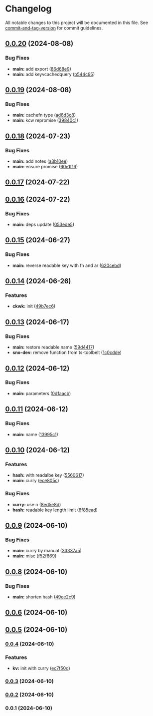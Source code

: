 # Changelog

All notable changes to this project will be documented in this file. See [commit-and-tag-version](https://github.com/absolute-version/commit-and-tag-version) for commit guidelines.

## [0.0.20](https://github.com/snomiao/keyv-cached-with/compare/v0.0.19...v0.0.20) (2024-08-08)


### Bug Fixes

* **main:** add export ([86d68e9](https://github.com/snomiao/keyv-cached-with/commit/86d68e9cf83db2cc1223fc0f4c9b999e5d476e27))
* **main:** add keyvcachedquery ([b544c95](https://github.com/snomiao/keyv-cached-with/commit/b544c95261902545ba4145a2c08bd58df2f4723c))

## [0.0.19](https://github.com/snomiao/keyv-cached-with/compare/v0.0.18...v0.0.19) (2024-08-08)


### Bug Fixes

* **main:** cachefn type ([ad6d3c8](https://github.com/snomiao/keyv-cached-with/commit/ad6d3c869b58d4f4b3c9848ec2021e182f46ce04))
* **main:** kcw repromise ([39840c1](https://github.com/snomiao/keyv-cached-with/commit/39840c1e7c3095bf434e6328434901e0149ba29b))

## [0.0.18](https://github.com/snomiao/keyv-cached-with/compare/v0.0.17...v0.0.18) (2024-07-23)


### Bug Fixes

* **main:** add notes ([a3b10ee](https://github.com/snomiao/keyv-cached-with/commit/a3b10ee03c38b955d8b037536093043ea4ef1364))
* **main:** ensure promise ([60e1f16](https://github.com/snomiao/keyv-cached-with/commit/60e1f16484506914405786ec255c5fad32085248))

## [0.0.17](https://github.com/snomiao/keyv-cached-with/compare/v0.0.16...v0.0.17) (2024-07-22)

## [0.0.16](https://github.com/snomiao/keyv-cached-with/compare/v0.0.15...v0.0.16) (2024-07-22)


### Bug Fixes

* **main:** deps update ([053ede5](https://github.com/snomiao/keyv-cached-with/commit/053ede5951bb3eaf43d91d4930cf51438d097dbe))

## [0.0.15](https://github.com/snomiao/keyv-cached-with/compare/v0.0.14...v0.0.15) (2024-06-27)


### Bug Fixes

* **main:** reverse readable key with fn and ar ([620cebd](https://github.com/snomiao/keyv-cached-with/commit/620cebdc1aaa5332ec98cede1287d9f1b954a99b))

## [0.0.14](https://github.com/snomiao/keyv-cached-with/compare/v0.0.13...v0.0.14) (2024-06-26)


### Features

* **ckwk:** init ([49b7ec6](https://github.com/snomiao/keyv-cached-with/commit/49b7ec6c1d34e8df29dd720312e583bbeff2e345))

## [0.0.13](https://github.com/snomiao/keyv-cached-with/compare/v0.0.12...v0.0.13) (2024-06-17)


### Bug Fixes

* **main:** restore readable name ([59d4417](https://github.com/snomiao/keyv-cached-with/commit/59d441730c5edb23f54b1351ce472b87892dea02))
* **sno-dev:** remove function from ts-toolbelt ([1c0cdde](https://github.com/snomiao/keyv-cached-with/commit/1c0cddebdc2ce11c4d9ed28145554b5882526d6f))

## [0.0.12](https://github.com/snomiao/keyv-cached-with/compare/v0.0.11...v0.0.12) (2024-06-12)


### Bug Fixes

* **main:** parameters ([0d1aacb](https://github.com/snomiao/keyv-cached-with/commit/0d1aacb789237b4c940305c8c2dc0b745f1ba7ed))

## [0.0.11](https://github.com/snomiao/keyv-cached-with/compare/v0.0.10...v0.0.11) (2024-06-12)


### Bug Fixes

* **main:** name ([13995c1](https://github.com/snomiao/keyv-cached-with/commit/13995c14cdaa90b1fe2132939ed9f54226bb115e))

## [0.0.10](https://github.com/snomiao/keyv-cached-with/compare/v0.0.9...v0.0.10) (2024-06-12)


### Features

* **hash:** with readalbe key ([5560617](https://github.com/snomiao/keyv-cached-with/commit/5560617b8ccb08f54256a3779b8ec0a1d6c0225d))
* **main:** curry ([ece805c](https://github.com/snomiao/keyv-cached-with/commit/ece805c15df6dc4616cf1c430eb543aa97d914b9))


### Bug Fixes

* **curry:** use n ([8ed5e8d](https://github.com/snomiao/keyv-cached-with/commit/8ed5e8d1a15260a9b5a9ad24c2bb7c490df38808))
* **hash:** readable key length limit ([6f85ead](https://github.com/snomiao/keyv-cached-with/commit/6f85ead0894bfa38677f60e07ebdd4d1a1efb11d))

## [0.0.9](https://github.com/snomiao/keyv-cached-with/compare/v0.0.8...v0.0.9) (2024-06-10)


### Bug Fixes

* **main:** curry by manual ([33337a5](https://github.com/snomiao/keyv-cached-with/commit/33337a54db9973c24d1c419be80db52ffbdeb422))
* **main:** misc ([f52f869](https://github.com/snomiao/keyv-cached-with/commit/f52f86958dbdfb69e1c9832bb60235f4a9ac8f8a))

## [0.0.8](https://github.com/snomiao/keyv-cached-with/compare/v0.0.6...v0.0.8) (2024-06-10)


### Bug Fixes

* **main:** shorten hash ([49ee2c9](https://github.com/snomiao/keyv-cached-with/commit/49ee2c949c7e9057a2276c065ffee52d62f08a75))

## [0.0.6](https://github.com/snomiao/keyv-cached-with/compare/v0.0.5...v0.0.6) (2024-06-10)

## [0.0.5](https://github.com/snomiao/keyv-cached-with/compare/v0.0.4...v0.0.5) (2024-06-10)

### [0.0.4](https://github.com/snomiao/keyv-cached-with/compare/v0.0.3...v0.0.4) (2024-06-10)


### Features

* **kv:** init with curry ([ec7f50d](https://github.com/snomiao/keyv-cached-with/commit/ec7f50d10697da123ef084d9ef495e53e163ee55))

### [0.0.3](https://github.com/snomiao/keyv-cached-with/compare/v0.0.2...v0.0.3) (2024-06-10)

### [0.0.2](https://github.com/snomiao/keyv-cached-with/compare/v0.0.1...v0.0.2) (2024-06-10)

### 0.0.1 (2024-06-10)
